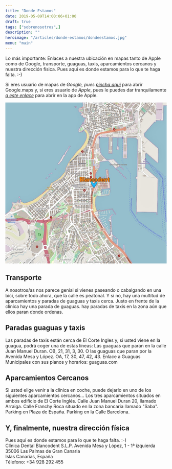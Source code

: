 ```yaml
---
title: "Donde Estamos"
date: 2019-05-09T14:00:06+01:00
draft: true
tags: ["sobrenosotros",]
description: ""
heroimage: "/articles/donde-estamos/dondeestamos.jpg"
menu: "main"
---
```


Lo más importante: Enlaces a nuestra ubicación en mapas tanto de Apple como de Google, transporte, guaguas, taxis, aparcamientos cercanos y nuestra dirección física. Pues aquí es donde estamos para lo que te haga falta. :-)

Si eres usuario de mapas de *Google, pues* <a  href="https://www.google.com/maps/place/Cl%C3%ADnica+Dental+Blancodent/@28.134669,-15.429525,17z/data=!4m2!3m1!1s0x0:0x9293d54eccbd51c?hl=en" target="_blank">*pincha aquí*</a> para abrir Google.maps y, si eres usuario de *Apple*, pues le puedes dar tranquilamente <a  href="http://maps.apple.com/maps?address=Av%20Mesa%20y%20L%C3%B3pez,%201%20-%201%C2%AA%20izquierda,%2035006%20Las%20Palmas%20de%20Gran%20Canaria,%20Las%20Palmas,%20Las%20Palmas,%20Spain&auid=4569860911891010439&ll=28.134679,-15.429491&lsp=9902&q=Cl%C3%ADnica%20Dental%20Blancodent&t=m" target="_blank">*a este enlace*</a> para abrir en la app de Apple.

<img class="image-full-width" src="openmap.jpg" alt=""> <br>

## Transporte
A nosotros/as nos parece genial si vienes paseando o cabalgando en una bici, sobre todo ahora, que la calle es peatonal. Y si no, hay una multitud de aparcamientos y paradas de guaguas y taxis cerca. Justo en frente de la clínica hay una parada de guaguas. hay paradas de taxis en la zona aún que ellos paran donde ordenas.
## Paradas guaguas y taxis
Las paradas de taxis están cerca de El Corte Ingles y, si usted viene en la guagua, podrá coger una de estas líneas: Las guaguas que paran en la calle Juan Manuel Duran. OB, 21, 31, 3, 30. O las guaguas que paran por la Avenida Mesa y López. OA, 17, 30, 47, 42, 43. Enlace a Guaguas Municipales con sus planos y horarios: guaguas.com
## Aparcamientos Cercanos
Si usted elige venir a la clínica en coche, puede dejarlo en uno de los siguientes aparcamientos cercanos... Los tres aparcamientos situados en ambos edificio de El Corte Inglés. Calle Juan Manuel Duran 20, llamado Arraiga. Calle Franchy Roca situado en la zona bancaria llamado "Saba". Parking en Plaza de España. Parking en la Calle Barcelona.
## Y, finalmente, nuestra dirección física
Pues aquí es donde estamos para lo que te haga falta. :-)  
Clínica Dental Blancodent S.L.P. Avenida Mesa y López, 1 - 1ª izquierda  
35006 Las Palmas de Gran Canaria  
Islas Canarias, España  
Télefono: +34 928 292 455